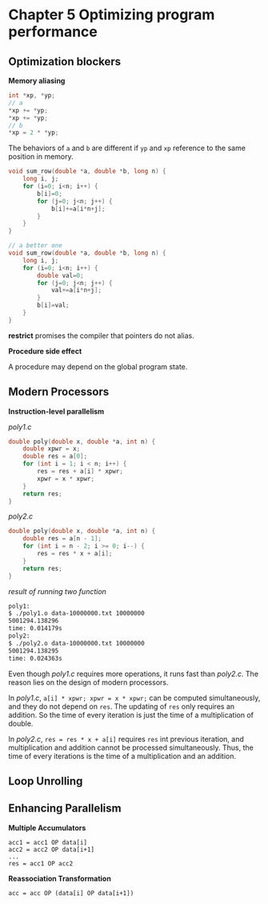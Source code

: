 # Chapter 5 Optimizing program performance

## Optimization blockers

**Memory aliasing**

```c
int *xp, *yp;
// a
*xp += *yp;
*xp += *yp;
// b
*xp = 2 * *yp;
```

The behaviors of `a` and `b` are different if `yp` and `xp` reference to the same position in memory.

```c
void sum_row(double *a, double *b, long n) {
    long i, j;
    for (i=0; i<n; i++) {
        b[i]=0;
        for (j=0; j<n; j++) {
            b[i]+=a[i*n+j];
        }
    }
}

// a better one
void sum_row(double *a, double *b, long n) {
    long i, j;
    for (i=0; i<n; i++) {
        double val=0;
        for (j=0; j<n; j++) {
            val+=a[i*n+j];
        }
        b[i]=val;
    }
}
```

**restrict** promises the compiler that pointers do not alias.

**Procedure side effect**	

A procedure may depend on the global program state. 

## Modern Processors

**Instruction-level parallelism**

*poly1.c*

```c
double poly(double x, double *a, int n) {
    double xpwr = x;
    double res = a[0];
    for (int i = 1; i < n; i++) {
        res = res + a[i] * xpwr;
        xpwr = x * xpwr;
    }
    return res;
}
```

*poly2.c*

```c
double poly(double x, double *a, int n) {
    double res = a[n - 1];
    for (int i = n - 2; i >= 0; i--) {
        res = res * x + a[i];
    }
    return res;
}
```

*result of running two function*

```bash
poly1:
$ ./poly1.o data-10000000.txt 10000000
5001294.138296
time: 0.014179s
poly2:
$ ./poly2.o data-10000000.txt 10000000
5001294.138295
time: 0.024363s
```

Even though *poly1.c* requires more operations, it runs fast than *poly2.c*. The reason lies on the design of modern processors. 

In *poly1.c*, `a[i] * xpwr; xpwr = x * xpwr;` can be computed simultaneously, and they do not depend on `res`. The updating of `res` only requires an addition. So the time of every iteration is just the time of a multiplication of double.

In *poly2.c*, `res = res * x + a[i]` requires `res` int previous iteration, and multiplication and addition cannot be processed simultaneously. Thus, the time of every iterations is the time of a multiplication and an addition.

## Loop Unrolling

## Enhancing Parallelism

**Multiple Accumulators**

```
acc1 = acc1 OP data[i]
acc2 = acc2 OP data[i+1]
...
res = acc1 OP acc2
```

**Reassociation Transformation**

```
acc = acc OP (data[i] OP data[i+1])
```

